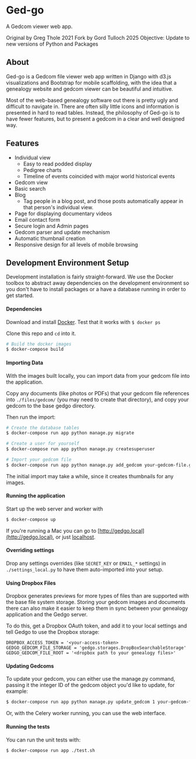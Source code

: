 # Ged-go
A Gedcom viewer web app.

Original by Greg Thole 2021 Fork by Gord Tulloch 2025
Objective: Update to new versions of Python and Packages

## About

Ged-go is a Gedcom file viewer web app written in Django with d3.js
visualizations and Bootstrap for mobile scaffolding, with the idea that a
genealogy website and gedcom viewer can be beautiful and intuitive.

Most of the web-based genealogy software out there is pretty ugly and
difficult to navigate in.  There are often silly little icons and
information is presented in hard to read tables.  Instead, the philosophy of
Ged-go is to have fewer features, but to present a gedcom in a clear and well
designed way.


## Features

- Individual view
  - Easy to read podded display
  - Pedigree charts
  - Timeline of events coincided with major world historical events
- Gedcom view
- Basic search
- Blog
  - Tag people in a blog post, and those posts automatically appear in that
    person's individual view.
- Page for displaying documentary videos
- Email contact form
- Secure login and Admin pages
- Gedcom parser and update mechanism
- Automatic thumbnail creation
- Responsive design for all levels of mobile browsing


## Development Environment Setup

Development installation is fairly straight-forward.  We use the Docker toolbox
to abstract away dependencies on the development environment so you don't have
to install packages or a have a database running in order to get started.

#### Dependencies

Download and install [Docker](https://www.docker.com/community-edition).  Test
that it works with `$ docker ps`

Clone this repo and `cd` into it.

```bash
# Build the docker images
$ docker-compose build
```

#### Importing Data

With the images built locally, you can import data from your gedcom file into
the application.

Copy any documents (like photos or PDFs) that your gedcom file references into
`./files/gedcom/` (you may need to create that directory), and copy your
gedcom to the base gedgo directory.

Then run the import:

```bash
# Create the database tables
$ docker-compose run app python manage.py migrate

# Create a user for yourself
$ docker-compose run app python manage.py createsuperuser

# Import your gedcom file
$ docker-compose run app python manage.py add_gedcom your-gedcom-file.ged
```

The initial import may take a while, since it creates thumbnails for any
images.

#### Running the application

Start up the web server and worker with

```bash
$ docker-compose up
```

If you're running a Mac you can go to [http://gedgo.local](http://gedgo.local),
or just [localhost](http://localhost).

#### Overriding settings

Drop any settings overrides (like `SECRET_KEY` or `EMAIL_*` settings) in
`./settings_local.py` to have them auto-imported into your setup.

#### Using Dropbox Files
Dropbox generates previews for more types of files than are supported with the
base file system storage.  Storing your gedcom images and documents there can
also make it easier to keep them in sync between your genealogy application and
the Gedgo server.

To do this, get a Dropbox OAuth token, and add it to your local settings and
tell Gedgo to use the Dropbox storage:

```
DROPBOX_ACCESS_TOKEN = '<your-access-token>
GEDGO_GEDCOM_FILE_STORAGE = 'gedgo.storages.DropBoxSearchableStorage'
GEDGO_GEDCOM_FILE_ROOT = '<dropbox path to your genealogy files>'
```

#### Updating Gedcoms
To update your gedcom, you can either use the manage.py command, passing it
the integer ID of the gedcom object you'd like to update, for example:

```bash
$ docker-compose run app python manage.py update_gedcom 1 your-gedcom-file.ged
```

Or, with the Celery worker running, you can use the web interface.


#### Running the tests
You can run the unit tests with:

```bash
$ docker-compose run app ./test.sh
```
